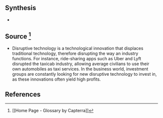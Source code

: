## Synthesis
- 
## Source [^1]
- Disruptive technology is a technological innovation that displaces traditional technology, therefore disrupting the way an industry functions. For instance, ride-sharing apps such as Uber and Lyft disrupted the taxicab industry, allowing average civilians to use their own automobiles as taxi services. In the business world, investment groups are constantly looking for new disruptive technology to invest in, as these innovations often yield high profits.
## References

[^1]: [[Home Page - Glossary by Capterra]]